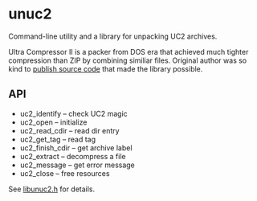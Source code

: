 
# unuc2

Command-line utility and a library for unpacking UC2 archives.

Ultra Compressor II is a packer from DOS era that achieved much tighter
compression than ZIP by combining similiar files.
Original author was so kind to [publish source code](http://www.nicodevries.com/professional/)
that made the library possible.

## API

* uc2_identify – check UC2 magic
* uc2_open – initialize
* uc2_read_cdir – read dir entry
* uc2_get_tag – read tag
* uc2_finish_cdir – get archive label
* uc2_extract – decompress a file
* uc2_message – get error message
* uc2_close – free resources

See [libunuc2.h](libunuc2.h) for details.
